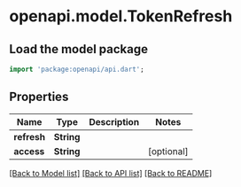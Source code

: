 # openapi.model.TokenRefresh

## Load the model package
```dart
import 'package:openapi/api.dart';
```

## Properties
Name | Type | Description | Notes
------------ | ------------- | ------------- | -------------
**refresh** | **String** |  | 
**access** | **String** |  | [optional] 

[[Back to Model list]](../README.md#documentation-for-models) [[Back to API list]](../README.md#documentation-for-api-endpoints) [[Back to README]](../README.md)


